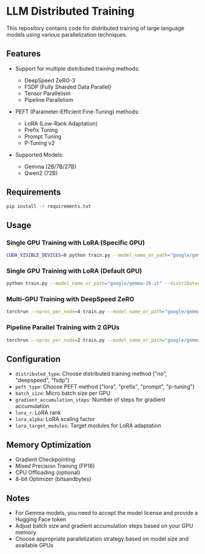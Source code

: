 # LLM Distributed Training

This repository contains code for distributed training of large language models using various parallelization techniques.

## Features

- Support for multiple distributed training methods:
  - DeepSpeed ZeRO-3
  - FSDP (Fully Sharded Data Parallel)
  - Tensor Parallelism
  - Pipeline Parallelism

- PEFT (Parameter-Efficient Fine-Tuning) methods:
  - LoRA (Low-Rank Adaptation)
  - Prefix Tuning
  - Prompt Tuning
  - P-Tuning v2

- Supported Models:
  - Gemma (2B/7B/27B)
  - Qwen2 (72B)

## Requirements

```bash
pip install -r requirements.txt
```

## Usage

### Single GPU Training with LoRA (Specific GPU)

```bash
CUDA_VISIBLE_DEVICES=0 python train.py --model_name_or_path="google/gemma-2-2b-it" --distributed_type="no" --peft_type="lora" --batch_size=1 --gradient_accumulation_steps=16 --learning_rate=1e-5 --num_epochs=3 --max_length=8192 --lora_r=16 --lora_alpha=32 --lora_dropout=0.1 --lora_target_modules="q_proj,v_proj" --output_dir="output" --cache_dir="./cache" --hf_token="your_huggingface_token"
```

### Single GPU Training with LoRA (Default GPU)

```bash
python train.py --model_name_or_path="google/gemma-2b-it" --distributed_type="no" --peft_type="lora" --batch_size=1 --gradient_accumulation_steps=16 --learning_rate=1e-5 --num_epochs=3 --max_length=128 --lora_r=16 --lora_alpha=32 --lora_dropout=0.1 --lora_target_modules="q_proj,v_proj" --output_dir="output" --cache_dir="./cache" --hf_token="your_huggingface_token"
```

### Multi-GPU Training with DeepSpeed ZeRO

```bash
torchrun --nproc_per_node=4 train.py --model_name_or_path="google/gemma-27b-it" --distributed_type="deepspeed" --peft_type="lora" --batch_size=1 --gradient_accumulation_steps=16 --learning_rate=1e-5 --num_epochs=3 --max_length=128 --lora_r=16 --lora_alpha=32 --lora_dropout=0.1 --lora_target_modules="q_proj,v_proj" --output_dir="output" --cache_dir="./cache" --hf_token="your_huggingface_token"
```

### Pipeline Parallel Training with 2 GPUs

```bash
torchrun --nproc_per_node=2 train.py --model_name_or_path="google/gemma-2-27b-it" --distributed_type="deepspeed_pp" --pipeline_parallel_size=2 --pipeline_chunk_size=1 --peft_type="lora" --batch_size=1 --gradient_accumulation_steps=16 --learning_rate=1e-5 --num_epochs=3 --max_length=128 --lora_r=16 --lora_alpha=32 --lora_dropout=0.1 --lora_target_modules="q_proj,v_proj" --output_dir="output" --cache_dir="./cache" --hf_token="your_huggingface_token"
```

## Configuration

- `distributed_type`: Choose distributed training method ("no", "deepspeed", "fsdp")
- `peft_type`: Choose PEFT method ("lora", "prefix", "prompt", "p-tuning")
- `batch_size`: Micro batch size per GPU
- `gradient_accumulation_steps`: Number of steps for gradient accumulation
- `lora_r`: LoRA rank
- `lora_alpha`: LoRA scaling factor
- `lora_target_modules`: Target modules for LoRA adaptation

## Memory Optimization

- Gradient Checkpointing
- Mixed Precision Training (FP16)
- CPU Offloading (optional)
- 8-bit Optimizer (bitsandbytes)

## Notes

- For Gemma models, you need to accept the model license and provide a Hugging Face token
- Adjust batch size and gradient accumulation steps based on your GPU memory
- Choose appropriate parallelization strategy based on model size and available GPUs 